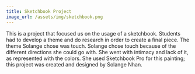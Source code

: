 ```yaml
---
title: Sketchbook Project
image_url: /assets/img/sketchbook.png
---
```

This is a project that focused us on the usage of a sketchbook. Students had to develop a theme and do research in order to create a final piece. The theme Solange chose was touch. Solange chose touch because of the different directions she could go with. She went with intimacy and lack of it, as represented with the colors. She used Sketchbook Pro for this painting; this project was created and designed by Solange Nhan.
